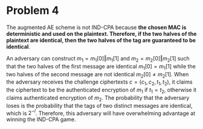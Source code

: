 # Problem 4
The augmented AE scheme is not IND-CPA because **the chosen MAC is deterministic and used on the plaintext. Therefore, if the two halves of the plaintext are identical, then the two halves of the tag are guaranteed to be identical**.

An adversary can construct $m_1 = m_1[0] \Vert m_1[1]$ and $m_2 = m_2[0] \Vert m_2[1]$ such that the two halves of the first message are identical $m_1[0] = m_1[1]$ while the two halves of the second message are not identical $m_2[0] \neq m_2[1]$. When the adversary receives the challenge ciphertexts $c = (c_1, c_2, t_1, t_2)$, it claims the ciphertext to be the authenticated encryption of $m_1$ if $t_1 = t_2$, otherwise it claims authenticated encryption of $m_2$. The probability that the adversary loses is the probability that the tags of two distinct messages are identical, which is $2^{-l}$. Therefore, this adversary will have overwhelming advantage at winning the IND-CPA game.